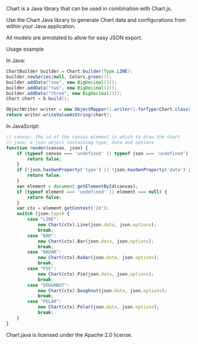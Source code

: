 Chart is a Java library that can be used in combination with Chart.js.

Use the Chart Java library to generate Chart data and configurations from within your Java application.

All models are annotated to allow for easy JSON export.

Usage example

In Java:

```Java
ChartBuilder builder = Chart.builder(Type.LINE);
builder.newSeries(null, Colors.green());
builder.addData("one", new BigDecimal(1));
builder.addData("two", new BigDecimal(2));
builder.addData("three", new BigDecimal(3));
Chart chart = b.build();

ObjectWriter writer = new ObjectMapper().writer().forType(Chart.class);
return writer.writeValueAsString(chart);
```

In JavaScript:

```JavaScript
// canvas: the id of the canvas element in which to draw the chart
// json: a json object containing type, data and options
function render(canvas, json) {
	if (typeof canvas === 'undefined' || typeof json === 'undefined') {
		return false;
	}
	if (!json.hasOwnProperty('type') || !json.hasOwnProperty('data') || !json.hasOwnProperty('options')) {
		return false;
	}
	var element = document.getElementById(canvas);
	if (typeof element === 'undefined' || element === null) {
		return false;
	}
	var ctx = element.getContext('2d');
	switch (json.type) {
		case "LINE":
			new Chart(ctx).Line(json.data, json.options);
			break;
		case "BAR":
			new Chart(ctx).Bar(json.data, json.options);
			break;
		case "RADAR":
			new Chart(ctx).Radar(json.data, json.options);
			break;
		case "PIE":
			new Chart(ctx).Pie(json.data, json.options);
			break;
		case "DOUGHNUT":
			new Chart(ctx).Doughnut(json.data, json.options);
			break;
		case "POLAR":
			new Chart(ctx).Polar(json.data, json.options);
			break;
	}
}
```

Chart.java is licensed under the Apache 2.0 license.